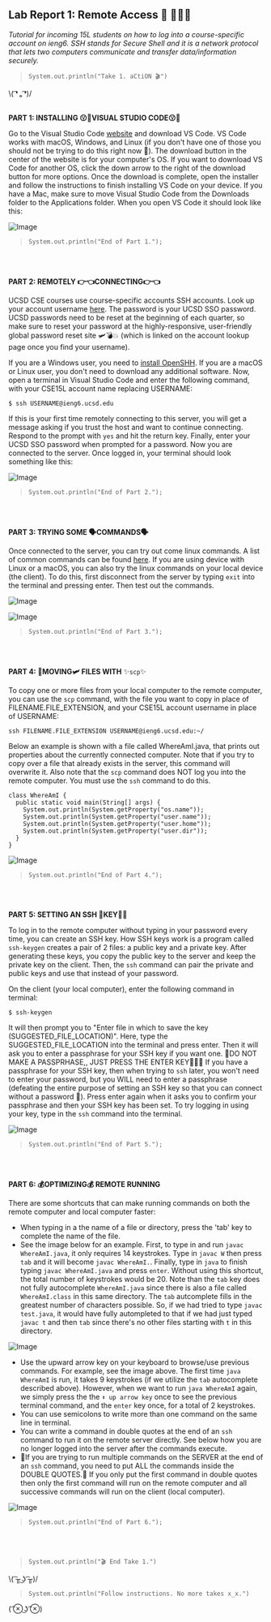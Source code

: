
## Lab Report 1: Remote Access 🚗 💨💨💨 
*Tutorial for incoming 15L students on how to log into a course-specific account on ieng6. SSH stands for Secure Shell and it is a network protocol that lets two computers communicate and transfer data/information securely.*  
 
>`System.out.println("Take 1. aCtiON 🎬")`    

\\( ͡❛ ₒ ͡❛)/ <br/><br/>
   
**PART 1:  INSTALLING 😗🤌VISUAL STUDIO CODE😗🤌**

Go to the Visual Studio Code [website](https://code.visualstudio.com/) and download VS Code. VS Code works with macOS, Windows, and Linux (if you don't have one of those you should not be trying to do this right now 🗿). The download button in the center of the website is for your computer's OS. If you want to download VS Code for another OS, click the down arrow to the right of the download button for more options. Once the download is complete, open the installer and follow the instructions to finish installing VS Code on your device. If you have a Mac, make sure to move Visual Studio Code from the Downloads folder to the Applications folder. When you open VS Code it should look like this:

![Image](https://user-images.githubusercontent.com/79061216/149404740-201fe7fe-f7e6-435d-a5e8-fc8e390ebb32.png)     
>`System.out.println("End of Part 1.");`  
 
<br/><br/>




**PART 2:  REMOTELY 👉👈CONNECTING👉👈**      

UCSD CSE courses use course-specific accounts SSH accounts. Look up your account username [here](https://sdacs.ucsd.edu/~icc/index.php). The password is your UCSD SSO password. UCSD passwords need to be reset at the beginning of each quarter, so make sure to reset your password at the highly-responsive, user-friendly global password reset site 🛩💣💥 (which is linked on the account lookup page once you find your username).    

If you are a Windows user, you need to [install OpenSHH](https://docs.microsoft.com/en-us/windows-server/administration/openssh/openssh_install_firstuse). If you are a macOS or Linux user, you don't need to download any additional software. Now, open a terminal in Visual Studio Code and enter the following command, with your CSE15L account name replacing USERNAME:      
 

`$ ssh USERNAME@ieng6.ucsd.edu`   
 
 
If this is your first time remotely connecting to this server, you will get a message asking if you trust the host and want to continue connecting. Respond to the prompt with `yes` and hit the return key. Finally, enter your UCSD SSO password when prompted for a password. Now you are connected to the server. Once logged in, your terminal should look something like this:

![Image](https://user-images.githubusercontent.com/79061216/149567297-544c1900-8ef7-4356-a30e-70833c283526.png)     
>`System.out.println("End of Part 2.");`  
 
<br/><br/>


**PART 3:  TRYING SOME 🗣COMMANDS🗣**      

Once connected to the server, you can try out come linux commands. A list of common commands can be found [here](https://linuxconfig.org/linux-commands-cheat-sheet). If you are using device with Linux or a macOS, you can also try the linux commands on your local device (the client). To do this, first disconnect from the server by typing `exit` into the terminal and pressing enter. Then test out the commands. 

![Image](https://user-images.githubusercontent.com/79061216/149579843-ce8bddcb-133e-42c8-bafd-5017dfcec48d.png)    

![Image](https://user-images.githubusercontent.com/79061216/149579938-e1e77a12-6127-4929-835b-cad64f4671b4.png)     
>`System.out.println("End of Part 3.");`  
 
<br/><br/>


**PART 4:  🛫MOVING🛩 FILES WITH** ✨`scp`✨      

To copy one or more files from your local computer to the remote computer, you can use the `scp` command, with the file you want to copy in place of FILENAME.FILE_EXTENSION, and your CSE15L account username in place of USERNAME:      
 

`ssh FILENAME.FILE_EXTENSION USERNAME@ieng6.ucsd.edu:~/`   
 
 
Below an example is shown with a file called WhereAmI.java, that prints out properties about the currently connected computer. Note that if you try to copy over a file that already exists in the server, this command will overwrite it. Also note that the `scp` command does NOT log you into the remote computer. You must use the `ssh` command to do this.

```
class WhereAmI {
  public static void main(String[] args) {
    System.out.println(System.getProperty("os.name"));
    System.out.println(System.getProperty("user.name"));
    System.out.println(System.getProperty("user.home"));
    System.out.println(System.getProperty("user.dir"));
  }
}
``` 

![Image](https://user-images.githubusercontent.com/79061216/149579673-fd107e53-bc28-41c1-92bd-aa039beeaf8c.png)     
>`System.out.println("End of Part 4.");`  
 
<br/><br/>


**PART 5:  SETTING AN SSH 🔑KEY🔑🏦**      

To log in to the remote computer without typing in your password every time, you can create an SSH key. How SSH keys work is a program called `ssh-keygen` creates a pair of 2 files: a public key and a private key. After generating these keys, you copy the public key to the server and keep the private key on the client. Then, the `ssh` command can pair the private and public keys and use that instead of your password.    

On the client (your local computer), enter the following command in terminal:      
 

`$ ssh-keygen`   
 
 
It will then prompt you to "Enter file in which to save the key (SUGGESTED_FILE_LOCATION)". Here, type the SUGGESTED_FILE_LOCATION into the terminal and press enter. Then it will ask you to enter a passphrase for your SSH key if you want one. 🚨DO NOT MAKE A PASSPRHASE,, JUST PRESS THE ENTER KEY🙇‍♀️🚨 If you have a passphrase for your SSH key, then when trying to `ssh` later, you won't need to enter your password, but you WILL need to enter a passphrase (defeating the entire purpose of setting an SSH key so that you can connect without a password 🗿). Press enter again when it asks you to confirm your passphrase and then your SSH key has been set. To try logging in using your key, type in the `ssh` command into the terminal. 

![Image](https://user-images.githubusercontent.com/79061216/149578458-7bd71d7e-5bb2-4622-80b2-c9a21346a947.png)     
>`System.out.println("End of Part 5.");`  
 
<br/><br/>


**PART 6:  💰OPTIMIZING💰 REMOTE RUNNING**      

There are some shortcuts that can make running commands on both the remote computer and local computer faster:   
* When typing in a the name of a file or directory, press the 'tab' key to complete the name of the file.
* See the image below for an example. First, to type in and run `javac WhereAmI.java`, it only requires 14 keystrokes. Type in `javac W` then press `tab` and it will become `javac WhereAmI.`. Finally, type in `java` to finish typing `javac WhereAmI.java` and press `enter`. Without using this shortcut, the total number of keystrokes would be 20. Note than the `tab` key does not fully autocomplete `WhereAmI.java` since there is also a file called `WhereAmI.class` in this same directory. The `tab` autcomplete fills in the greatest number of characters possible. So, if we had tried to type `javac test.java`, it would have fully autompleted to that if we had just typed `javac t` and then `tab` since there's no other files starting with `t` in this directory.

![Image](https://user-images.githubusercontent.com/79061216/151431582-450b2b35-03dc-465e-9213-a4ef8883ab2f.png)
* Use the upward arrow key on your keyboard to browse/use previous commands. For example, see the image above. The first time `java WhereAmI` is run, it takes 9 keystrokes (if we utilize the `tab` autocomplete described above). However, when we want to run `java WhereAmI` again, we simply press the the `⬆️ up arrow key` once to see the previous terminal command, and the `enter` key once, for a total of 2 keystrokes.
* You can use semicolons to write more than one command on the same line in terminal. 
* You can write a command in double quotes at the end of an `ssh` command to run it on the remote server directly. See below how you are no longer logged into the server after the commands execute.
* 🚨If you are trying to run multiple commands on the SERVER at the end of an `ssh` command, you need to put ALL the commands inside the DOUBLE QUOTES.🚨 If you only put the first command in double quotes then only the first command will run on the remote computer and all successive commands will run on the client (local computer). 

![Image](https://user-images.githubusercontent.com/79061216/149581115-653e0559-5e1b-4606-a944-4eb464cfbf1b.png)     
>`System.out.println("End of Part 6.");`  
 
<br/><br/>    
 
>`System.out.println("🎬 End Take 1.")`    

\\( ͡╥ ͜ʖ ͡╥)/ 

>`System.out.println("Follow instructions. No more takes x_x.")`

( ͡⊗ ͜ʖ ͡⊗) <br/><br/>
 
